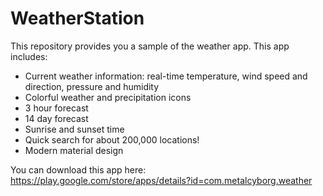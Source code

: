 # WeatherStation
This repository provides you a sample of the weather app. This app includes:
- Current weather information: real-time temperature, wind speed and direction, pressure and humidity
- Colorful weather and precipitation icons
- 3 hour forecast
- 14 day forecast
- Sunrise and sunset time
- Quick search for about 200,000 locations!
- Modern material design

You can download this app here: https://play.google.com/store/apps/details?id=com.metalcyborg.weather
